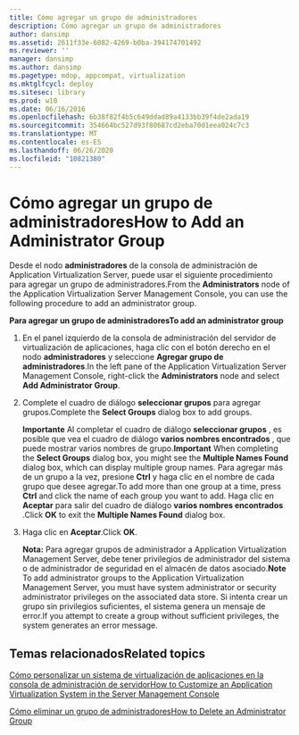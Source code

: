 ```yaml
---
title: Cómo agregar un grupo de administradores
description: Cómo agregar un grupo de administradores
author: dansimp
ms.assetid: 2611f33e-6082-4269-b0ba-394174701492
ms.reviewer: ''
manager: dansimp
ms.author: dansimp
ms.pagetype: mdop, appcompat, virtualization
ms.mktglfcycl: deploy
ms.sitesec: library
ms.prod: w10
ms.date: 06/16/2016
ms.openlocfilehash: 6b38f82f4b5c649ddad89a4133bb39f4de2ada19
ms.sourcegitcommit: 354664bc527d93f80687cd2eba70d1eea024c7c3
ms.translationtype: MT
ms.contentlocale: es-ES
ms.lasthandoff: 06/26/2020
ms.locfileid: "10821380"
---
```

# <span data-ttu-id="2b515-103">Cómo agregar un grupo de administradores</span><span class="sxs-lookup"><span data-stu-id="2b515-103">How to Add an Administrator Group</span></span>


<span data-ttu-id="2b515-104">Desde el nodo **administradores** de la consola de administración de Application Virtualization Server, puede usar el siguiente procedimiento para agregar un grupo de administradores.</span><span class="sxs-lookup"><span data-stu-id="2b515-104">From the **Administrators** node of the Application Virtualization Server Management Console, you can use the following procedure to add an administrator group.</span></span>

**<span data-ttu-id="2b515-105">Para agregar un grupo de administradores</span><span class="sxs-lookup"><span data-stu-id="2b515-105">To add an administrator group</span></span>**

1.  <span data-ttu-id="2b515-106">En el panel izquierdo de la consola de administración del servidor de virtualización de aplicaciones, haga clic con el botón derecho en el nodo **administradores** y seleccione **Agregar grupo de administradores**.</span><span class="sxs-lookup"><span data-stu-id="2b515-106">In the left pane of the Application Virtualization Server Management Console, right-click the **Administrators** node and select **Add Administrator Group**.</span></span>

2.  <span data-ttu-id="2b515-107">Complete el cuadro de diálogo **seleccionar grupos** para agregar grupos.</span><span class="sxs-lookup"><span data-stu-id="2b515-107">Complete the **Select Groups** dialog box to add groups.</span></span>

    <span data-ttu-id="2b515-108">**Importante**  Al completar el cuadro de diálogo **seleccionar grupos** , es posible que vea el cuadro de diálogo **varios nombres encontrados** , que puede mostrar varios nombres de grupo.</span><span class="sxs-lookup"><span data-stu-id="2b515-108">**Important** When completing the **Select Groups** dialog box, you might see the **Multiple Names Found** dialog box, which can display multiple group names.</span></span> <span data-ttu-id="2b515-109">Para agregar más de un grupo a la vez, presione **Ctrl** y haga clic en el nombre de cada grupo que desee agregar.</span><span class="sxs-lookup"><span data-stu-id="2b515-109">To add more than one group at a time, press **Ctrl** and click the name of each group you want to add.</span></span> <span data-ttu-id="2b515-110">Haga clic en **Aceptar** para salir del cuadro de diálogo **varios nombres encontrados** .</span><span class="sxs-lookup"><span data-stu-id="2b515-110">Click **OK** to exit the **Multiple Names Found** dialog box.</span></span>

     

3.  <span data-ttu-id="2b515-111">Haga clic en **Aceptar**.</span><span class="sxs-lookup"><span data-stu-id="2b515-111">Click **OK**.</span></span>

    <span data-ttu-id="2b515-112">**Nota:**  Para agregar grupos de administrador a Application Virtualization Management Server, debe tener privilegios de administrador del sistema o de administrador de seguridad en el almacén de datos asociado.</span><span class="sxs-lookup"><span data-stu-id="2b515-112">**Note** To add administrator groups to the Application Virtualization Management Server, you must have system administrator or security administrator privileges on the associated data store.</span></span> <span data-ttu-id="2b515-113">Si intenta crear un grupo sin privilegios suficientes, el sistema genera un mensaje de error.</span><span class="sxs-lookup"><span data-stu-id="2b515-113">If you attempt to create a group without sufficient privileges, the system generates an error message.</span></span>

     

## <span data-ttu-id="2b515-114">Temas relacionados</span><span class="sxs-lookup"><span data-stu-id="2b515-114">Related topics</span></span>


[<span data-ttu-id="2b515-115">Cómo personalizar un sistema de virtualización de aplicaciones en la consola de administración de servidor</span><span class="sxs-lookup"><span data-stu-id="2b515-115">How to Customize an Application Virtualization System in the Server Management Console</span></span>](how-to-customize-an-application-virtualization-system-in-the-server-management-console.md)

[<span data-ttu-id="2b515-116">Cómo eliminar un grupo de administradores</span><span class="sxs-lookup"><span data-stu-id="2b515-116">How to Delete an Administrator Group</span></span>](how-to-delete-an-administrator-group.md)

 

 





